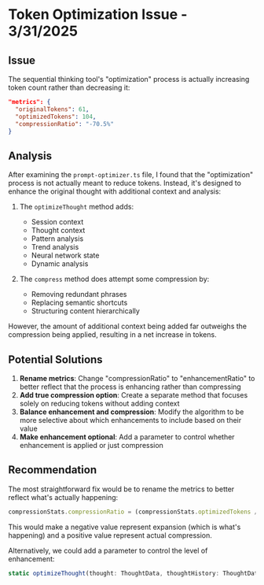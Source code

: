# Token Optimization Issue - 3/31/2025

## Issue
The sequential thinking tool's "optimization" process is actually increasing token count rather than decreasing it:

```json
"metrics": {
  "originalTokens": 61,
  "optimizedTokens": 104,
  "compressionRatio": "-70.5%"
}
```

## Analysis

After examining the `prompt-optimizer.ts` file, I found that the "optimization" process is not actually meant to reduce tokens. Instead, it's designed to enhance the original thought with additional context and analysis:

1. The `optimizeThought` method adds:
   - Session context
   - Thought context
   - Pattern analysis
   - Trend analysis
   - Neural network state
   - Dynamic analysis

2. The `compress` method does attempt some compression by:
   - Removing redundant phrases
   - Replacing semantic shortcuts
   - Structuring content hierarchically

However, the amount of additional context being added far outweighs the compression being applied, resulting in a net increase in tokens.

## Potential Solutions

1. **Rename metrics**: Change "compressionRatio" to "enhancementRatio" to better reflect that the process is enhancing rather than compressing
2. **Add true compression option**: Create a separate method that focuses solely on reducing tokens without adding context
3. **Balance enhancement and compression**: Modify the algorithm to be more selective about which enhancements to include based on their value
4. **Make enhancement optional**: Add a parameter to control whether enhancement is applied or just compression

## Recommendation

The most straightforward fix would be to rename the metrics to better reflect what's actually happening:

```typescript
compressionStats.compressionRatio = (compressionStats.optimizedTokens / compressionStats.originalTokens) - 1;
```

This would make a negative value represent expansion (which is what's happening) and a positive value represent actual compression.

Alternatively, we could add a parameter to control the level of enhancement:

```typescript
static optimizeThought(thought: ThoughtData, thoughtHistory: ThoughtData[], enhancementLevel: 'none' | 'minimal' | 'full' = 'full'): OptimizedPrompt
